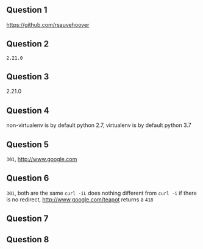 ## Question 1
https://github.com/rsauvehoover

## Question 2
`2.21.0`

## Question 3
2.21.0

## Question 4
non-virtualenv is by default python 2.7, virtualenv is by default python 3.7

## Question 5
`301`, http://www.google.com

## Question 6
`301`, both are the same `curl -iL` does nothing different from `curl -i` if there is no redirect, http://www.google.com/teapot returns a `418`

## Question 7


## Question 8
